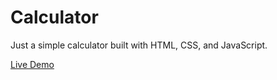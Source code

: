 # Calculator

Just a simple calculator built with HTML, CSS, and JavaScript.

[Live Demo](https://atklenner.github.io/Calculator/)
